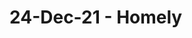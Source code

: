 # 24-Dec-21 - Homely

<!-- #daily/home -->

<!-- {BearID:DE20BA7B-FAAA-4B12-B63E-CD9D6355A58B-17399-00000198A0A7606A} -->
